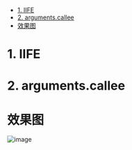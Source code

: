 <!-- TOC -->

- [1. IIFE](#1-iife)
- [2. arguments.callee](#2-argumentscallee)
- [效果图](#效果图)

<!-- /TOC -->

# 1. IIFE

    
# 2. arguments.callee


# 效果图
![image](https://github.com/JayK0720/JavaScript/blob/master/demo-Canvas-Bubbles/2.gif)